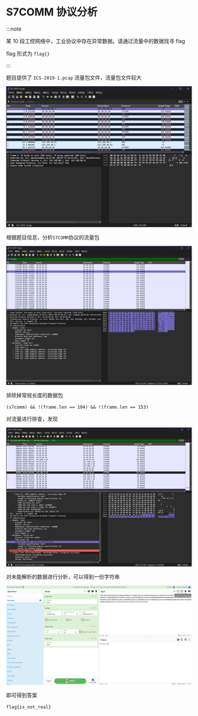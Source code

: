 # S7COMM 协议分析

:::note

某 10 段工控网络中，工业协议中存在异常数据。请通过流量中的数据找寻 flag

flag 形式为 `flag{}`

:::

题目提供了 `ICS-2019-1.pcap` 流量包文件，流量包文件较大

![img](img/image_20241225-102519.png)

根据题目信息，分析`S7COMM`协议的流量包

![img](img/image_20241227-102736.png)

排除掉常规长度的数据包

```plaintext
(s7comm) && !(frame.len == 104) && !(frame.len == 153)
```

对流量进行排查，发现

![img](img/image_20241231-103159.png)

对未能解析的数据进行分析，可以得到一份字符串

![img](img/image_20241232-103224.png)

即可得到答案

```flag
flag{is_not_real}
```
